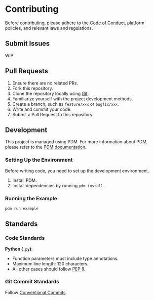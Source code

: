 # Contributing

Before contributing, please adhere to the [Code of Conduct](CODE_OF_CONDUCT.md), platform policies, and relevant laws and regulations.

## Submit Issues

WIP

## Pull Requests

1. Ensure there are no related PRs.
2. Fork this repository.
3. Clone the repository locally using [Git](https://git-scm.com/).
4. Familiarize yourself with the project development methods.
5. Create a branch, such as `feature/xxx` or `bugfix/xxx`.
6. Write and commit your code.
7. Submit a Pull Request to this repository.

## Development

This project is managed using PDM. For more information about PDM, please refer to the [PDM documentation][PDMDocs].

### Setting Up the Environment

Before writing code, you need to set up the development environment.

1. Install PDM.
2. Install dependencies by running `pdm install`.

### Running the Example

```bash
pdm run example
```

## Standards

### Code Standards

**Python (`.py`):**

- Function parameters must include type annotations.
- Maximum line length: 120 characters.
- All other cases should follow [PEP 8](https://peps.python.org/pep-0008/).

### Git Commit Standards

Follow [Conventional Commits][ConventionalCommits].

[ConventionalCommits]: https://www.conventionalcommits.org/
[PDMDocs]: https://pdm-project.org/zh-cn/latest/
